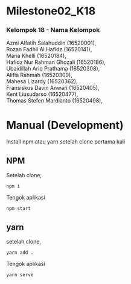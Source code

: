 # Milestone02_K18
### Kelompok 18 - Nama Kelompok
Azmi Alfatih Salahuddin (16520001),<br>
Rozan Fadhil Al Hafidz (16520141),<br>
Maria Khelli (16520184),<br>
Hafidz Nur Rahman Ghozali (16520186),<br>
Ubaidillah Ariq Prathama (16520308),<br>
Alifia Rahmah (16520309),<br>
Mahesa Lizardy (16520362),<br>
Fransiskus Davin Anwari (16520405),<br>
Kent Liusudarso (16520477),<br>
Thomas Stefen Mardianto (16520498),<br>

# Manual (Development)
Install npm atau yarn setelah clone pertama kali
## NPM
Setelah clone,
```
npm i
```
Tengok aplikasi
```
npm start
```
## yarn
setelah clone,
```
yarn add .
```
Tengok aplikasi
```
yarn serve
```